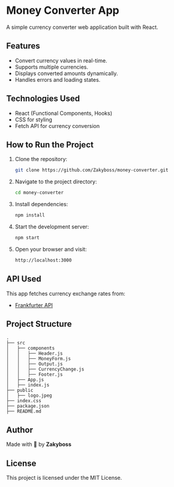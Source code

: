 # Money Converter App

A simple currency converter web application built with React.

## Features
- Convert currency values in real-time.
- Supports multiple currencies.
- Displays converted amounts dynamically.
- Handles errors and loading states.

## Technologies Used
- React (Functional Components, Hooks)
- CSS for styling
- Fetch API for currency conversion

## How to Run the Project
1. Clone the repository:
   ```sh
   git clone https://github.com/Zakyboss/money-converter.git
   ```
2. Navigate to the project directory:
   ```sh
   cd money-converter
   ```
3. Install dependencies:
   ```sh
   npm install
   ```
4. Start the development server:
   ```sh
   npm start
   ```
5. Open your browser and visit:
   ```sh
   http://localhost:3000
   ```

## API Used
This app fetches currency exchange rates from:
- [Frankfurter API](https://api.frankfurter.app)

## Project Structure
```
.
├── src
│   ├── components
│   │   ├── Header.js
│   │   ├── MoneyForm.js
│   │   ├── Output.js
│   │   ├── CurrencyChange.js
│   │   ├── Footer.js
│   ├── App.js
│   ├── index.js
├── public
│   ├── logo.jpeg
├── index.css
├── package.json
├── README.md
```

## Author
Made with 💖 by **Zakyboss**

## License
This project is licensed under the MIT License.

